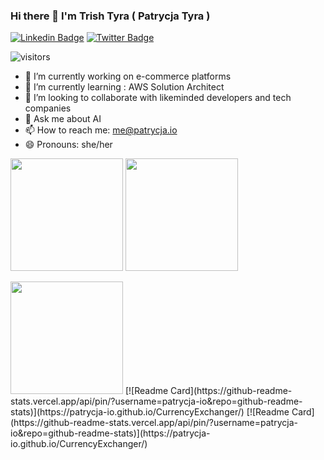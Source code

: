 ### Hi there 👋 I'm Trish Tyra ( Patrycja Tyra )

[![Linkedin Badge](https://img.shields.io/badge/-LinkedIn-0e76a8?style=flat-square&logo=Linkedin&logoColor=white)](https://www.linkedin.com/in/patrycja-tyra-77291524)
[![Twitter Badge](https://img.shields.io/badge/-Twitter-00acee?style=flat-square&logo=Twitter&logoColor=white)](https://twitter.com/patrycja_io)

![visitors](https://visitor-badge.glitch.me/badge?page_id=patrycja-io.patrycja-io)


- 🔭 I’m currently working on e-commerce platforms 
- 🌱 I’m currently learning : AWS Solution Architect
- 👯 I’m looking to collaborate with likeminded developers and tech companies
- 💬 Ask me about AI
- 📫 How to reach me: me@patrycja.io
- 😄 Pronouns: she/her

<p><img height="180em" src="https://github-readme-stats.vercel.app/api?username=patrycja-io&show_icons=true&hide_border=true&&count_private=true&include_all_commits=true&theme=synthwave" />
<img height="180em" src="https://github-readme-stats.vercel.app/api/top-langs/?username=patrycja-io&exclude_repo=KNN-Image-Classification&show_icons=true&hide_border=true&layout=compact&langs_count=8&theme=synthwave"/>

 
  <p>
 <img height="180em" src=https://github-readme-stats.vercel.app/api/pin/?username=patrycja-io&repo=github-readme-stats)](https://patrycja-io.github.io/CurrencyExchanger/>
   [![Readme Card](https://github-readme-stats.vercel.app/api/pin/?username=patrycja-io&repo=github-readme-stats)](https://patrycja-io.github.io/CurrencyExchanger/)
 [![Readme Card](https://github-readme-stats.vercel.app/api/pin/?username=patrycja-io&repo=github-readme-stats)](https://patrycja-io.github.io/CurrencyExchanger/)
 </p>
